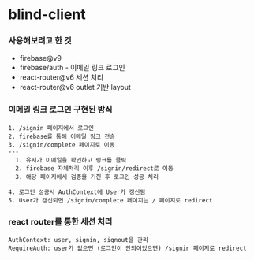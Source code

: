 # blind-client


### 사용해보려고 한 것
- firebase@v9
- firebase/auth - 이메일 링크 로그인
- react-router@v6 세션 처리
- react-router@v6 outlet 기반 layout

### 이메일 링크 로그인 구현된 방식

```
1. /signin 페이지에서 로그인
2. firebase를 통해 이메일 링크 전송
3. /signin/complete 페이지로 이동
---
  1. 유저가 이메일을 확인하고 링크를 클릭
  2. firebase 자체처리 이후 /signin/redirect로 이동
  3. 해당 페이지에서 검증을 거친 후 로그인 성공 처리
---
4. 로그인 성공시 AuthContext에 User가 갱신됨
5. User가 갱신되면 /signin/complete 페이지는 / 페이지로 redirect

```

### react router를 통한 세션 처리
```
AuthContext: user, signin, signout을 관리
RequireAuth: user가 없으면 (로그인이 안되어있으면) /signin 페이지로 redirect
```
